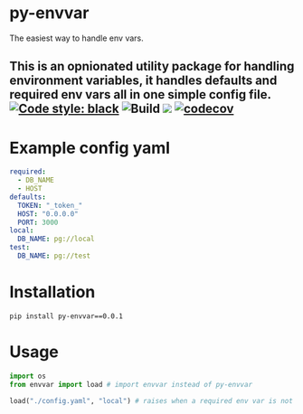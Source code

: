 # py-envvar

The easiest way to handle env vars.

This is an opnionated utility package for handling environment variables, it handles defaults and required env vars all in one simple config file.
[![Code style: black](https://img.shields.io/badge/code%20style-black-000000.svg)](https://github.com/psf/black)
![Build](https://github.com/drish/envvar/actions/workflows/test.yaml/badge.svg)
![](https://img.shields.io/badge/license-MIT-blue.svg)
[![codecov](https://codecov.io/gh/drish/envvar/branch/main/graph/badge.svg?token=GGD39PPFM0)](https://codecov.io/gh/drish/envvar)
---

# Example config yaml

```yaml
required:
  - DB_NAME
  - HOST
defaults:
  TOKEN: "_token_"
  HOST: "0.0.0.0"
  PORT: 3000
local:
  DB_NAME: pg://local
test:
  DB_NAME: pg://test
```

# Installation

`pip install py-envvar==0.0.1`

# Usage

```python
import os
from envvar import load # import envvar instead of py-envvar

load("./config.yaml", "local") # raises when a required env var is not set
```